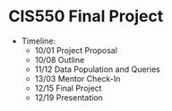 # CIS550 Final Project

- Timeline:
  - 10/01 Project Proposal
  - 10/08 Outline
  - 11/12 Data Population and Queries
  - 13/03 Mentor Check-In
  - 12/15 Final Project
  - 12/19 Presentation
